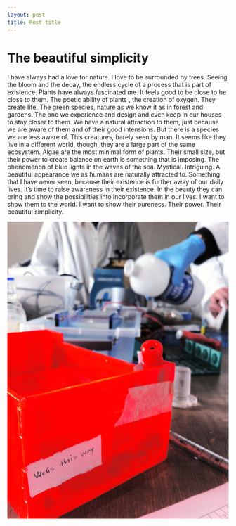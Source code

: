 ```yaml
---
layout: post
title: Post title
---
```


# The beautiful simplicity 

I have always had a love for nature. I love to be surrounded by trees. Seeing the bloom and the decay, the endless cycle of a process that is part of existence. Plants have always fascinated me. It feels good to be close to be close to them.
The poetic ability of plants , the creation of oxygen. They create life.
The green species, nature as we know it as in forest and gardens. The one we experience and design and even keep in  our houses to stay closer to them. We have a  natural attraction to them, just because we are aware of them and of their good intensions. 
But there is a species we are less aware of. This creatures, barely seen by man. It seems like they live in a different world, though, they are a large part of the same ecosystem.
Algae are the most minimal form of plants. Their small size, but their power to create balance on earth is something that is imposing. 
The phenomenon of blue lights in the waves of the sea. Mystical. Intriguing. A beautiful appearance we as humans are naturally attracted to. Something that I have never seen, because their existence is further away of our daily lives.
It’s time to raise awareness in their existence. In the beauty they can bring and show the possibilities into incorporate them in our lives. I want to show them to the world.
I want to show their pureness. Their power. Their beautiful simplicity.  



![jadiejadiejadie](/images/biohack.jpg)
